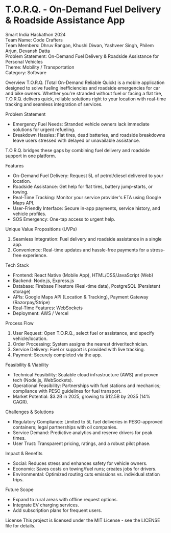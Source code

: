 # T.O.R.Q. - On-Demand Fuel Delivery & Roadside Assistance App

Smart India Hackathon 2024  
Team Name: Code Crafters  
Team Members: Dhruv Rangan, Khushi Diwan, Yashveer Singh, Philem Arjun, Devansh Datta  
Problem Statement: On-Demand Fuel Delivery & Roadside Assistance for Personal Vehicles  
Theme: Mobility / Transportation  
Category: Software  

Overview
T.O.R.Q. (Total On-Demand Reliable Quick) is a mobile application designed to solve fueling inefficiencies and roadside emergencies for car and bike owners. Whether you're stranded without fuel or facing a flat tire, T.O.R.Q. delivers quick, reliable solutions right to your location with real-time tracking and seamless integration of services.

Problem Statement
- Emergency Fuel Needs: Stranded vehicle owners lack immediate solutions for urgent refueling.  
- Breakdown Hassles: Flat tires, dead batteries, and roadside breakdowns leave users stressed with delayed or unavailable assistance.  

T.O.R.Q. bridges these gaps by combining fuel delivery and roadside support in one platform.

Features
- On-Demand Fuel Delivery: Request 5L of petrol/diesel delivered to your location.  
- Roadside Assistance: Get help for flat tires, battery jump-starts, or towing.  
- Real-Time Tracking: Monitor your service provider's ETA using Google Maps API.  
- User-Friendly Interface: Secure in-app payments, service history, and vehicle profiles.  
- SOS Emergency: One-tap access to urgent help.  

Unique Value Propositions (UVPs)
1. Seamless Integration: Fuel delivery and roadside assistance in a single app.  
2. Convenience: Real-time updates and hassle-free payments for a stress-free experience.  

Tech Stack
- Frontend: React Native (Mobile App), HTML/CSS/JavaScript (Web)  
- Backend: Node.js, Express.js  
- Database: Firebase Firestore (Real-time data), PostgreSQL (Persistent storage)  
- APIs: Google Maps API (Location & Tracking), Payment Gateway (Razorpay/Stripe)  
- Real-Time Features: WebSockets  
- Deployment: AWS / Vercel  

Process Flow
1. User Request: Open T.O.R.Q., select fuel or assistance, and specify vehicle/location.  
2. Order Processing: System assigns the nearest driver/technician.  
3. Service Delivery: Fuel or support is provided with live tracking.  
4. Payment: Securely completed via the app.  

Feasibility & Viability
- Technical Feasibility: Scalable cloud infrastructure (AWS) and proven tech (Node.js, WebSockets).  
- Operational Feasibility: Partnerships with fuel stations and mechanics; compliance with PESO guidelines for fuel transport.  
- Market Potential: $3.2B in 2025, growing to $12.5B by 2035 (14% CAGR).  

Challenges & Solutions
- Regulatory Compliance: Limited to 5L fuel deliveries in PESO-approved containers; legal partnerships with oil companies.  
- Service Demand: Predictive analytics and reserve drivers for peak times.  
- User Trust: Transparent pricing, ratings, and a robust pilot phase.  

Impact & Benefits
- Social: Reduces stress and enhances safety for vehicle owners.  
- Economic: Saves costs on towing/fuel runs; creates jobs for drivers.  
- Environmental: Optimized routing cuts emissions vs. individual station trips.  

Future Scope
- Expand to rural areas with offline request options.  
- Integrate EV charging services.  
- Add subscription plans for frequent users.  

License
This project is licensed under the MIT License - see the LICENSE file for details.
